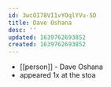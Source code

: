 ```yaml
---
id: 3wcOI78VI1vYOqlYVu-5D
title: Dave Oshana
desc: ''
updated: 1639762693852
created: 1639762693852
---
```



- [[person]] - Dave Oshana
- appeared 1x at the stoa
